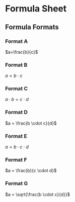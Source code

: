 # Formula Sheet

## Formula Formats

### Format A

$a=\frac{b}{c}$

### Format B

$a=b \cdot c$

### Format C

$a \cdot b=c \cdot d$

### Format D

$a = \frac{b \cdot c}{d}$

### Format E

$a = b \cdot c \cdot d$

### Format F

$a = \frac{b}{c \cdot d}$

### Format G

$a = \sqrt{\frac{b \cdot c}{d}}$
